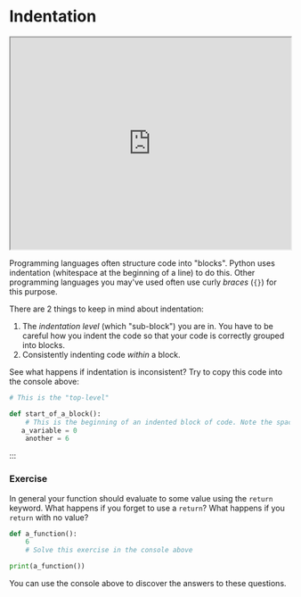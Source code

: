 # Indentation

<iframe style="width: 100%; height:380px; position:sticky; top:30px" src="https://pyodide.org/en/stable/console.html"></iframe>


Programming languages often structure code into "blocks". Python uses indentation (whitespace at
the beginning of a line) to do this. Other programming languages you may've used often use curly
_braces_ (`{}`) for this purpose. 

There are 2 things to keep in mind about indentation:

1. The _indentation level_ (which "sub-block") you are in. You have to be careful how you indent
   the code so that your code is correctly grouped into blocks.
2. Consistently indenting code _within_ a block. 

See what happens if indentation is inconsistent? Try to copy this code into the console above:

```python
# This is the "top-level"

def start_of_a_block():
    # This is the beginning of an indented block of code. Note the space at the beginning of the line
   a_variable = 0
    another = 6
```
:::


### Exercise
In general your function should evaluate to some value using the `return` keyword. What happens if
you forget to use a `return`? What happens if you `return` with no value?

```python
def a_function():
    6
    # Solve this exercise in the console above

print(a_function())
```

You can use the console above to discover the answers to these questions.
